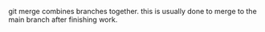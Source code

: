 git merge combines branches together. this is usually done to merge to the main branch after finishing work. 